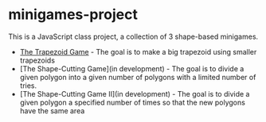 # minigames-project
This is a JavaScript class project, a collection of 3 shape-based minigames.

* [The Trapezoid Game](http://thomasmiles.ml/pages/level1.html) - The goal is to make a big trapezoid using smaller trapezoids
* [The Shape-Cutting Game](in development) - The goal is to divide a given polygon into a given number of polygons with a limited number of tries.
* [The Shape-Cutting Game II](in development) - The goal is to divide a given polygon a specified number of times so that the new polygons have the same area
